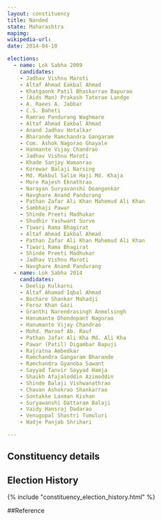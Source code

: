 ```yaml
---
layout: constituency
title: Nanded
state: Maharashtra
mapimg: 
wikipedia-url: 
date: 2014-04-10

elections: 
  - name: Lok Sabha 2009
    candidates: 
    - Jadhav Vishnu Maroti 
    - Altaf Ahmad Eakbal Ahmad 
    - Khatgaonk Patil Bhaskarrao Bapurao 
    - (Aids Man) Prakash Taterao Landge 
    - A. Raees A. Jabbar 
    - C.S. Baheti 
    - Ramrao Pandurang Waghmare 
    - Altaf Ahmad Eakbal Ahmad 
    - Anand Jadhav Hotalkar 
    - Bharande Ramchandra Gangaram 
    - Com. Ashok Nagorao Ghayale 
    - Hanmante Vijay Chandrao 
    - Jadhav Vishnu Maroti 
    - Khade Sanjay Wamanrao 
    - Korewar Balaji Narsing 
    - Md. Makbul Salim Haji Md. Khaja 
    - More Rajesh Eknathrao 
    - Narayan Suryavanshi Doangonkar 
    - Navghare Anand Pandurang 
    - Pathan Zafar Ali Khan Mahemud Ali Khan 
    - Sambhaji Pawar 
    - Shinde Preeti Madhukar 
    - Shudhir Yashwant Surve 
    - Tiwari Rama Bhagirat 
    - Altaf Ahmad Eakbal Ahmad 
    - Pathan Zafar Ali Khan Mahemud Ali Khan 
    - Tiwari Rama Bhagirat 
    - Shinde Preeti Madhukar 
    - Jadhav Vishnu Maroti 
    - Navghare Anand Pandurang  
  - name: Lok Sabha 2014
    candidates: 
    - Deelip Kulkarni 
    - Altaf Ahamad Iqbal Ahmad 
    - Bochare Shankar Mahadji 
    - Feroz Khan Gazi 
    - Granthi Narendrasingh Anmolsingh 
    - Hanumante Dhondopant Nagorao 
    - Hanumante Vijay Chandrao 
    - Mohd. Maroof Ab. Rauf 
    - Pathan Jafar Ali Kha Md. Ali Kha 
    - Pawar (Patil) Digambar Bapuji 
    - Rajratna Ambedkar 
    - Ramchandra Gangaram Bharande 
    - Ramchandra Gyanoba Sawant 
    - Sayyad Tanvir Sayyad Hamja 
    - Shaikh Afajaloddin Azimoddin 
    - Shinde Balaji Vishwanathrao 
    - Chavan Ashokrao Shankarrao 
    - Sontakke Laxman Kishan 
    - Suryawanshi Dattaram Balaji 
    - Vaidy Hansraj Dadarao 
    - Venugopal Shastri Tumuluri 
    - Wadje Panjab Shrihari  

---
```


## Constituency details


## Election History
{% include "constituency_election_history.html" %}

##Reference
